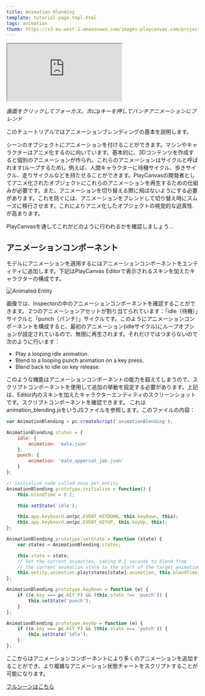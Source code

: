 ```yaml
---
title: Animation Blending
template: tutorial-page.tmpl.html
tags: animation
thumb: https://s3-eu-west-1.amazonaws.com/images.playcanvas.com/projects/12/405874/A8B1FE-image-75.jpg
---
```


<iframe src="https://playcanv.as/p/HI8kniOx/" ></iframe>

*画面をクリックしてフォーカス。次にpキーを押してパンチアニメーションにブレンド*

このチュートリアルではアニメーションブレンディングの基本を説明します。

シーンのオブジェクトにアニメーションを付けることができます。マシンやキャラクターはアニメ化するのに向いています。基本的に、3Dコンテンツを作成すると個別のアニメーションが作られ、これらのアニメーションはサイクルと呼ばれます(ループするため)。例えば、人間キャラクターに待機サイクル、歩きサイクル、走りサイクルなどを持たせることができます。PlayCanvasの開発者としてアニメ化されたオブジェクトにこれらのアニメーションを再生するための仕組みが必要です。また、アニメーションを切り替える際に飛ばないようにする必要があります。これを防ぐには、アニメーションをブレンドして切り替え時にスムーズに移行させます。これによりアニメ化したオブジェクトの視覚的な迫真性.が高まります。

PlayCanvasを通してこれがどのように行われるかを確認しましょう…

## アニメーションコンポーネント

モデルにアニメーションを適用するにはアニメーションコンポーネントをエンティティに追加します。下記はPlayCanvas Editorで表示されるスキンを加えたキャラクターの構成です。

![Animated Entity][1]

画像では、Inspectorの中のアニメーションコンポーネントを確認することができます。 2つのアニメーションアセットが割り当てられています：「idle（待機）」サイクルと「punch（パンチ）」サイクルです。このようにアニメーションコンポーネントを構成すると、最初のアニメーション(idleサイクル)にループオプションが設定されているので、無限に再生されます。それだけではつまらないので次のように行います：

* Play a looping idle animation.
* Blend to a looping punch animation on a key press.
* Blend back to idle on key release.

このような機能はアニメーションコンポーネントの能力を超えてしまうので、スクリプトコンポーネントを使用して追加の挙動を設定する必要があります。上記は、Editor内のスキンを加えたキャラクターエンティティのスクリーンショットです。スクリプトコンポーネントを確認できます。 これはanimation_blending.jsをいうJSファイルを参照します。このファイルの内容：

```javascript
var AnimationBlending = pc.createScript('animationBlending');

AnimationBlending.states = {
    idle: {
        animation: 'male.json'
    },
    punch: {
        animation: 'male_uppercut_jab.json'
    }
};

// initialize code called once per entity
AnimationBlending.prototype.initialize = function() {
    this.blendTime = 0.2;

    this.setState('idle');

    this.app.keyboard.on(pc.EVENT_KEYDOWN, this.keyDown, this);
    this.app.keyboard.on(pc.EVENT_KEYUP, this.keyUp, this);
};

AnimationBlending.prototype.setState = function (state) {
    var states = AnimationBlending.states;

    this.state = state;
    // Set the current animation, taking 0.2 seconds to blend from
    // the current animation state to the start of the target animation.
    this.entity.animation.play(states[state].animation, this.blendTime);
};

AnimationBlending.prototype.keyDown = function (e) {
    if ((e.key === pc.KEY_P) && (this.state !== 'punch')) {
        this.setState('punch');
    }
};

AnimationBlending.prototype.keyUp = function (e) {
    if ((e.key === pc.KEY_P) && (this.state === 'punch')) {
        this.setState('idle');
    }
};
```

ここからはアニメーションコンポーネントにより多くのアニメーションを追加することができ、より複雑なアニメーション状態チャートをスクリプトすることが可能になります。

 [フルシーンはこちら][2]

[1]: /images/tutorials/animation_blending.jpg
[2]: https://playcanvas.com/editor/scene/440156

